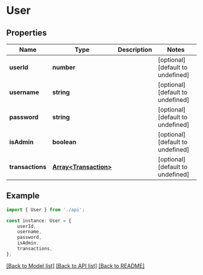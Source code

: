 # User


## Properties

Name | Type | Description | Notes
------------ | ------------- | ------------- | -------------
**userId** | **number** |  | [optional] [default to undefined]
**username** | **string** |  | [optional] [default to undefined]
**password** | **string** |  | [optional] [default to undefined]
**isAdmin** | **boolean** |  | [optional] [default to undefined]
**transactions** | [**Array&lt;Transaction&gt;**](Transaction.md) |  | [optional] [default to undefined]

## Example

```typescript
import { User } from './api';

const instance: User = {
    userId,
    username,
    password,
    isAdmin,
    transactions,
};
```

[[Back to Model list]](../README.md#documentation-for-models) [[Back to API list]](../README.md#documentation-for-api-endpoints) [[Back to README]](../README.md)

